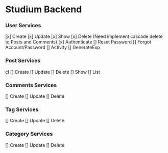 # Studium Backend

### User Services

[x] Create
[x] Update
[x] Show
[x] Delete (Need implement cascade delete to Posts and Comments)
[x] Authenticate
[] Reset Password
[] Forgot Account/Password
[] Activity
[] GenerateExp

### Post Services

çl
[] Create
[] Update
[] Delete
[] Show
[] List

### Comments Services

[] Create
[] Update
[] Delete

### Tag Services

[] Create
[] Update
[] Delete

### Category Services

[] Create
[] Update
[] Delete
